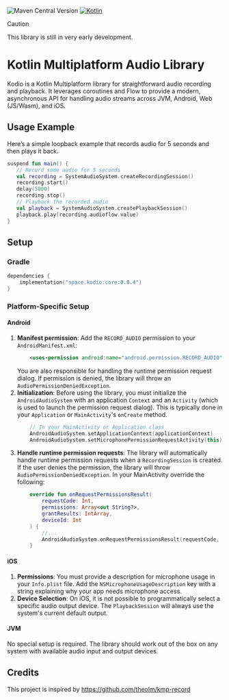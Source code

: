 ![Maven Central Version](https://img.shields.io/maven-central/v/space.kodio/core)
[![Kotlin](https://img.shields.io/badge/kotlin-2.2.0-blue.svg?logo=kotlin)](http://kotlinlang.org)

> [!CAUTION]  
> This library is still in very early development.

# Kotlin Multiplatform Audio Library
Kodio is a Kotlin Multiplatform library for straightforward audio recording and playback. It leverages coroutines and Flow to provide a modern, asynchronous API for handling audio streams across JVM, Android, Web (JS/Wasm), and iOS.

## Usage Example
Here’s a simple loopback example that records audio for 5 seconds and then plays it back.
```Kotlin
suspend fun main() {
   // Record some audio for 5 seconds
   val recording = SystemAudioSystem.createRecordingSession()
   recording.start()
   delay(5000)
   recording.stop()
   // Playback the recorded audio
   val playback = SystemAudioSystem.createPlaybackSession()
   playback.play(recording.audioflow.value)
}
```
## Setup

### Gradle
```Kotlin
dependencies {
    implementation("space.kodio:core:0.0.4")
}
```

### Platform-Specific Setup

#### Android
1. **Manifest permission**: Add the `RECORD_AUDIO` permission to your `AndroidManifest.xml`:
    ```xml
        <uses-permission android:name="android.permission.RECORD_AUDIO" />
    ```
   You are also responsible for handling the runtime permission request dialog. If permission is denied, the library will throw an `AudioPermissionDeniedException`.
2. **Initialization**: Before using the library, you must initialize the `AndroidAudioSystem` with an application `Context` and an `Activity` (which is used to launch the permission request dialog). This is typically done in your `Application` or `MainActivity`'s `onCreate` method.
    ```kotlin
        // In your MainActivity or Application class
        AndroidAudioSystem.setApplicationContext(applicationContext)
        AndroidAudioSystem.setMicrophonePermissionRequestActivity(this)
    ```
3. **Handle runtime permission requests**: The library will automatically handle runtime permission requests when a `RecordingSession` is created. If the user denies the permission, the library will throw `AudioPermissionDeniedException`. In your MainActivity override the following:
   ```kotlin
       override fun onRequestPermissionsResult(
           requestCode: Int,
           permissions: Array<out String?>,
           grantResults: IntArray,
           deviceId: Int
       ) {
           //...
           AndroidAudioSystem.onRequestPermissionsResult(requestCode, grantResults)
       }
   ```

#### iOS
1. **Permissions**: You must provide a description for microphone usage in your `Info.plist` file. Add the `NSMicrophoneUsageDescription` key with a string explaining why your app needs microphone access.
2. **Device Selection**: On iOS, it is not possible to programmatically select a specific audio output device. The `PlaybackSession` will always use the system's current default output.

#### JVM
No special setup is required. The library should work out of the box on any system with available audio input and output devices.

## Credits
This project is inspired by https://github.com/theolm/kmp-record
